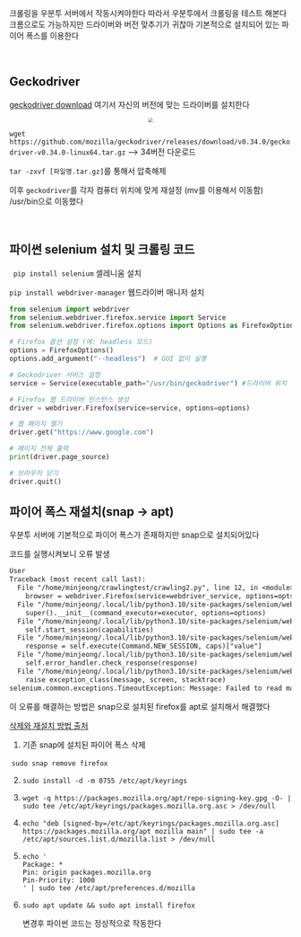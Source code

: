 크롤링을 우분투 서버에서 작동시켜야한다 따라서 우분투에서 크롤링을 테스트 해본다 크롬으로도 가능하지만 드라이버와 버전 맞추기가 귀찮아 기본적으로 설치되어 있는 파이어 폭스를 이용한다

&nbsp;

## Geckodriver

 <a href="https://github.com/mozilla/geckodriver/releases" target="_blank">geckodriver download</a> 여기서 자신의 버전에 맞는 드라이버를 설치한다

<center>
<img src="https://github.com/Minnnning/minnnning.github.io/assets/80758613/dc1830a0-e27f-4ce1-a923-d461d25c0573" style="zoom:50%;">
</center>

`wget https://github.com/mozilla/geckodriver/releases/download/v0.34.0/geckodriver-v0.34.0-linux64.tar.gz`  --> 34버전 다운로드

`tar -zxvf [파일명.tar.gz]`를 통해서 압축해제

 이후 `geckodriver`를 각자 컴퓨터 위치에 맞게 재설정 (mv를 이용해서 이동함) /usr/bin으로 이동했다

&nbsp;

## 파이썬 selenium 설치 및 크롤링 코드

` pip install selenium` 셀레니움 설치

`pip install webdriver-manager` 웹드라이버 매니저 설치

 ``` py
 from selenium import webdriver
 from selenium.webdriver.firefox.service import Service
 from selenium.webdriver.firefox.options import Options as FirefoxOptions
 
 # Firefox 옵션 설정 (예: headless 모드)
 options = FirefoxOptions()
 options.add_argument("--headless")  # GUI 없이 실행
 
 # Geckodriver 서비스 설정
 service = Service(executable_path="/usr/bin/geckodriver") #드라이버 위치
 
 # Firefox 웹 드라이버 인스턴스 생성
 driver = webdriver.Firefox(service=service, options=options)
 
 # 웹 페이지 열기
 driver.get("https://www.google.com")
 
 # 페이지 전체 출력
 print(driver.page_source)
 
 # 브라우저 닫기
 driver.quit()
 
 ```





## 파이어 폭스 재설치(snap -> apt)

우분투 서버에 기본적으로 파이어 폭스가 존재하지만 snap으로 설치되어있다

코드를 실행시켜보니 오류 발생

~~~ tex
User
Traceback (most recent call last):
  File "/home/minjeong/crawlingtest/crawling2.py", line 12, in <module>
    browser = webdriver.Firefox(service=webdriver_service, options=opts)
  File "/home/minjeong/.local/lib/python3.10/site-packages/selenium/webdriver/firefox/webdriver.py", line 69, in __init__
    super().__init__(command_executor=executor, options=options)
  File "/home/minjeong/.local/lib/python3.10/site-packages/selenium/webdriver/remote/webdriver.py", line 208, in __init__
    self.start_session(capabilities)
  File "/home/minjeong/.local/lib/python3.10/site-packages/selenium/webdriver/remote/webdriver.py", line 292, in start_session
    response = self.execute(Command.NEW_SESSION, caps)["value"]
  File "/home/minjeong/.local/lib/python3.10/site-packages/selenium/webdriver/remote/webdriver.py", line 347, in execute
    self.error_handler.check_response(response)
  File "/home/minjeong/.local/lib/python3.10/site-packages/selenium/webdriver/remote/errorhandler.py", line 229, in check_response
    raise exception_class(message, screen, stacktrace)
selenium.common.exceptions.TimeoutException: Message: Failed to read marionette port
~~~

이 오류를 해결하는 방법은 snap으로 설치된 firefox를 apt로 설치해서 해결했다

 <a href="https://www.omgubuntu.co.uk/2022/04/how-to-install-firefox-deb-apt-ubuntu-22-04" target="_blank">삭제와 재설치 방법 출처</a>

1. 기존 snap에 설치된 파이어 폭스 삭제

​	`sudo snap remove firefox`

2. `sudo install -d -m 0755 /etc/apt/keyrings`

3. `wget -q https://packages.mozilla.org/apt/repo-signing-key.gpg -O- | sudo tee /etc/apt/keyrings/packages.mozilla.org.asc > /dev/null`

4. `echo "deb [signed-by=/etc/apt/keyrings/packages.mozilla.org.asc] https://packages.mozilla.org/apt mozilla main" | sudo tee -a /etc/apt/sources.list.d/mozilla.list > /dev/null`

   

5. ```
   echo '
   Package: *
   Pin: origin packages.mozilla.org
   Pin-Priority: 1000
   ' | sudo tee /etc/apt/preferences.d/mozilla
   ```

6. `sudo apt update && sudo apt install firefox`

   변경후 파이썬 코드는 정상적으로 작동한다

   &nbsp;

